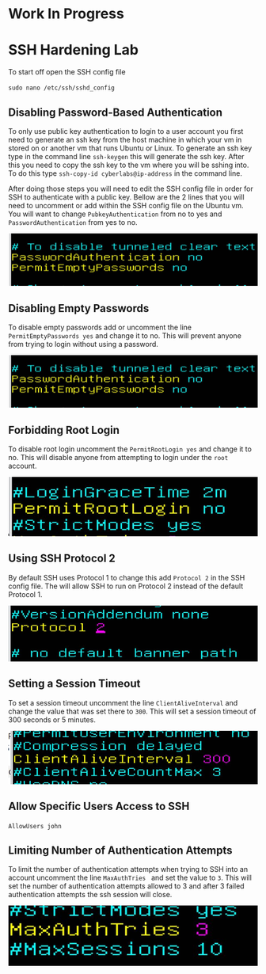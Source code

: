 # Work In Progress



# SSH Hardening Lab



To start off open the SSH config file

`sudo nano /etc/ssh/sshd_config` 



## Disabling Password-Based Authentication



To only use public key authentication to login to a user account you first need to generate an ssh key from the host machine in which your vm in stored on or another vm that runs Ubuntu or Linux. To generate an ssh key type in the command line `ssh-keygen` this will generate the ssh key. After this you need to copy the ssh key to the vm where you will be sshing into. To do this type `ssh-copy-id cyberlabs@ip-address` in the command line. 



After doing those steps you will need to edit the SSH config file in order for SSH to authenticate with a public key. Bellow are the 2 lines that you will need to uncomment or add within   the SSH config file on the Ubuntu vm. You will want to change `PubkeyAuthentication` from no to yes and `PasswordAuthentication` from yes to no.

![](https://github.com/liamb8/capstone/blob/main/Labs/SSH%20Hardening/Pictures/PasswordAuth.JPG)



## Disabling Empty Passwords



To disable empty passwords add or uncomment the line `PermitEmptyPasswords yes` and change it to no. This will prevent anyone from trying to login without using a password.

![](https://github.com/liamb8/capstone/blob/main/Labs/SSH%20Hardening/Pictures/PasswordAuth.JPG)



## Forbidding Root Login



To disable root login uncomment the `PermitRootLogin yes` and change it to no. This will disable anyone from attempting to login under the `root` account.

![](https://github.com/liamb8/capstone/blob/main/Labs/SSH%20Hardening/Pictures/PermitRootLogin.JPG)



## Using SSH Protocol 2



By default SSH uses Protocol 1 to change this add `Protocol 2` in the SSH config file. The will allow SSH to run on Protocol 2 instead of the default Protocol 1.

![](https://github.com/liamb8/capstone/blob/main/Labs/SSH%20Hardening/Pictures/Protocol.JPG)



## Setting a Session Timeout



To set a session timeout uncomment the line `ClientAliveInterval` and change the value that was set there to `300`. This will set a session timeout of 300 seconds or 5 minutes.

![](https://github.com/liamb8/capstone/blob/main/Labs/SSH%20Hardening/Pictures/ClientAliveInt.JPG)



## Allow Specific Users Access to SSH



`AllowUsers john`



## Limiting Number of Authentication Attempts



To limit the number of authentication attempts when trying to SSH into an account uncomment the line `MaxAuthTries ` and set the value to `3`. This will set the number of authentication attempts allowed to 3 and after 3 failed authentication attempts the ssh session will close.

![](https://github.com/liamb8/capstone/blob/main/Labs/SSH%20Hardening/Pictures/MaxAuth.JPG)

